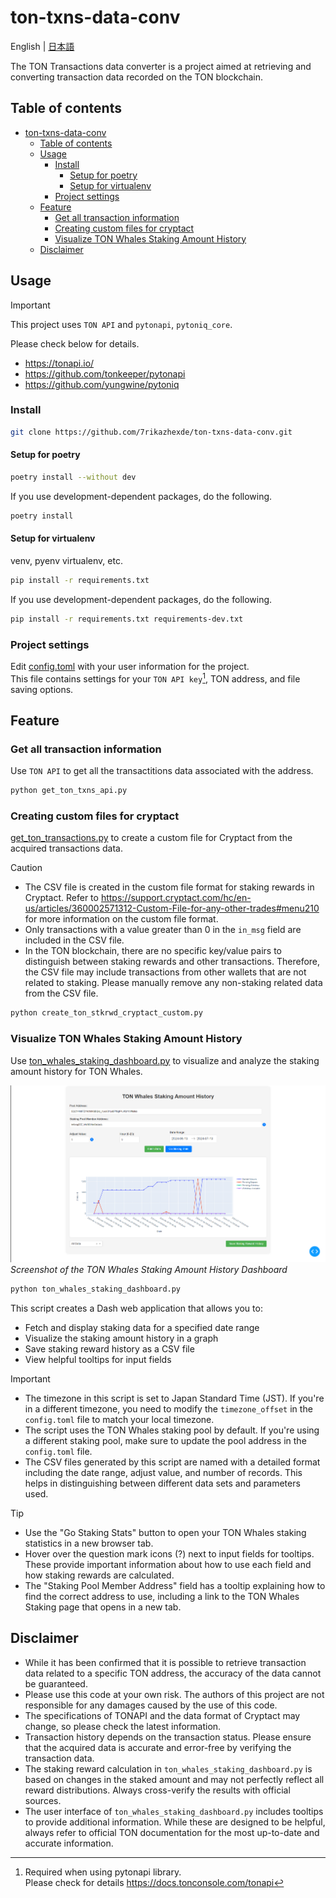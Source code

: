 # ton-txns-data-conv

English | [日本語](README_ja.md)

The TON Transactions data converter is a project aimed at retrieving and converting transaction data recorded on the TON blockchain.

## Table of contents

- [ton-txns-data-conv](#ton-txns-data-conv)
  - [Table of contents](#table-of-contents)
  - [Usage](#usage)
    - [Install](#install)
      - [Setup for poetry](#setup-for-poetry)
      - [Setup for virtualenv](#setup-for-virtualenv)
    - [Project settings](#project-settings)
  - [Feature](#feature)
    - [Get all transaction information](#get-all-transaction-information)
    - [Creating custom files for cryptact](#creating-custom-files-for-cryptact)
    - [Visualize TON Whales Staking Amount History](#visualize-ton-whales-staking-amount-history)
  - [Disclaimer](#disclaimer)

## Usage

> [!IMPORTANT]
> This project uses `TON API` and `pytonapi`, `pytoniq_core`.
>
> Please check below for details.
> - <https://tonapi.io/>
> - <https://github.com/tonkeeper/pytonapi>
> - <https://github.com/yungwine/pytoniq>

### Install

```bash
git clone https://github.com/7rikazhexde/ton-txns-data-conv.git
```

#### Setup for poetry

```bash
poetry install --without dev
```

If you use development-dependent packages, do the following.

```bash
poetry install
```

#### Setup for virtualenv

venv, pyenv virtualenv, etc.

```bash
pip install -r requirements.txt
```

If you use development-dependent packages, do the following.

```bash
pip install -r requirements.txt requirements-dev.txt
```

### Project settings

Edit [config.toml](./ton_txns_data_conv/config.toml) with your user information for the project.  
This file contains settings for your `TON API key`[^1], TON address, and file saving options.  
[^1]: Required when using pytonapi library.  
      Please check for details <https://docs.tonconsole.com/tonapi>

## Feature

### Get all transaction information

Use `TON API` to get all the transactitions data associated with the address.

```bash
python get_ton_txns_api.py
```

### Creating custom files for cryptact

[get_ton_transactions.py](./ton_txns_data_conv/get_ton_transactions.py) to create a custom file for Cryptact from the acquired transactions data.

> [!CAUTION]
> - The CSV file is created in the custom file format for staking rewards in Cryptact. Refer to <https://support.cryptact.com/hc/en-us/articles/360002571312-Custom-File-for-any-other-trades#menu210> for more information on the custom file format.  
> - Only transactions with a value greater than 0 in the `in_msg` field are included in the CSV file.  
> - In the TON blockchain, there are no specific key/value pairs to distinguish between staking rewards and other transactions. Therefore, the CSV file may include transactions from other wallets that are not related to staking. Please manually remove any non-staking related data from the CSV file.  

```bash
python create_ton_stkrwd_cryptact_custom.py
```

### Visualize TON Whales Staking Amount History

Use [ton_whales_staking_dashboard.py](./ton_txns_data_conv/ton_whales_staking_dashboard.py) to visualize and analyze the staking amount history for TON Whales.

![TON Whales Staking Amount History Dashboard](.other_data/TON%20Whales%20Staking%20Amount%20History.png)
*Screenshot of the TON Whales Staking Amount History Dashboard*

```bash
python ton_whales_staking_dashboard.py
```

This script creates a Dash web application that allows you to:

- Fetch and display staking data for a specified date range
- Visualize the staking amount history in a graph
- Save staking reward history as a CSV file
- View helpful tooltips for input fields

> [!IMPORTANT]
> - The timezone in this script is set to Japan Standard Time (JST). If you're in a different timezone, you need to modify the `timezone_offset` in the `config.toml` file to match your local timezone.
> - The script uses the TON Whales staking pool by default. If you're using a different staking pool, make sure to update the pool address in the `config.toml` file.
> - The CSV files generated by this script are named with a detailed format including the date range, adjust value, and number of records. This helps in distinguishing between different data sets and parameters used.

> [!TIP]
> - Use the "Go Staking Stats" button to open your TON Whales staking statistics in a new browser tab.
> - Hover over the question mark icons (?) next to input fields for tooltips. These provide important information about how to use each field and how staking rewards are calculated.
> - The "Staking Pool Member Address" field has a tooltip explaining how to find the correct address to use, including a link to the TON Whales Staking page that opens in a new tab.

## Disclaimer

- While it has been confirmed that it is possible to retrieve transaction data related to a specific TON address, the accuracy of the data cannot be guaranteed.
- Please use this code at your own risk. The authors of this project are not responsible for any damages caused by the use of this code.
- The specifications of TONAPI and the data format of Cryptact may change, so please check the latest information.
- Transaction history depends on the transaction status. Please ensure that the acquired data is accurate and error-free by verifying the transaction data.
- The staking reward calculation in `ton_whales_staking_dashboard.py` is based on changes in the staked amount and may not perfectly reflect all reward distributions. Always cross-verify the results with official sources.
- The user interface of `ton_whales_staking_dashboard.py` includes tooltips to provide additional information. While these are designed to be helpful, always refer to official TON documentation for the most up-to-date and accurate information.
